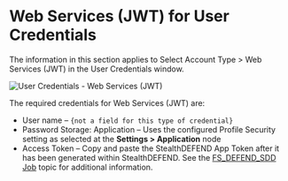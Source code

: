 # Web Services (JWT) for User Credentials

The information in this section applies to Select Account Type > Web Services (JWT) in the User
Credentials window.

![User Credentials - Web Services (JWT)](/img/product_docs/accessanalyzer/admin/settings/connection/profile/webservicesjwt.webp)

The required credentials for Web Services (JWT) are:

- User name – `{not a field for this type of credential}`
- Password Storage: Application – Uses the configured Profile Security setting as selected at the
  **Settings > Application** node
- Access Token – Copy and paste the StealthDEFEND App Token after it has been generated within
  StealthDEFEND. See the [FS_DEFEND_SDD Job](/docs/accessanalyzer/12.0/admin/jobs/instantjobs/fs_defend_sdd.md) topic for
  additional information.
